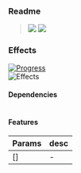 ### Readme

> [![](https://img.shields.io/badge/Main-readme‌‌‌‌‌‌‌-white)](../../readme.desc.md) [![](https://img.shields.io/badge/usage‌‌‌‌‌‌‌-orange)](usage.md)

### Effects
[![Progress](https://img.shields.io/badge/Demo-☐☐☐☐☐‌‌‌‌‌‌‌-blue)](https://krsln.github.io/NgLootBox/LootBox/Effects)  
![](https://github.com/krsln/NgLootBox/raw/master/loot-box/Libs/Effects/Screenshots/Effects.png "Effects")  

#### Dependencies
```

```

#### Features
Params | desc
 --- | ---  
[] | -
